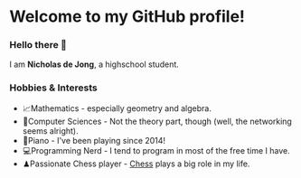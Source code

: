 # Welcome to my GitHub profile!
### Hello there 👋
I am **Nicholas de Jong**, a highschool student.
### Hobbies & Interests
- 📈Mathematics - especially geometry and algebra.
- 💾Computer Sciences - Not the theory part, though (well, the networking seems alright).
- 🎹Piano - I've been playing since 2014!
- 💻Programming Nerd - I tend to program in most of the free time I have.
- ♟Passionate Chess player - [Chess](https://lichess.org/nickacide) plays a big role in my life.
